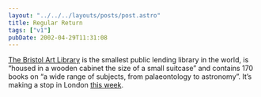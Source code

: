 ```yaml
---
layout: "../../../layouts/posts/post.astro"
title: Regular Return
tags: ["v1"]
pubDate: 2002-04-29T11:31:08
---
```


[The Bristol Art Library][1] is the smallest public lending library in the world, is &#8220;housed in a wooden cabinet the size of a small suitcase&#8221; and contains 170 books on &#8220;a wide range of subjects, from palaeontology to astronomy&#8221;. It&#8217;s making a stop in London [this week][2].

[1]: http://www.ablab.org/fotbal/ "The Bristol Art Library website (requires Flash)"
[2]: http://www.users.waitrose.com/~tanyapx/docs/events.htm "The Bristol Art Library at bookartbookshop"
